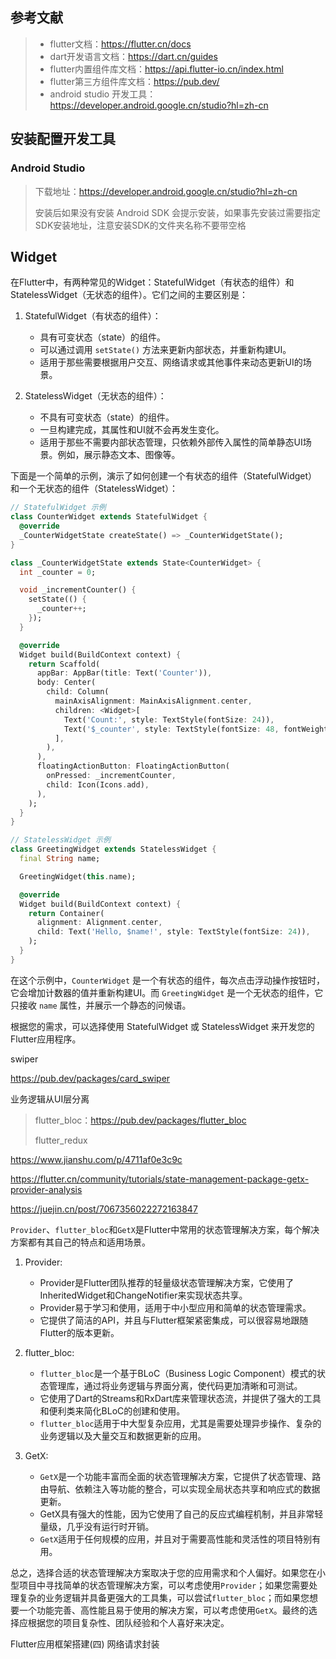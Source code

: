 ## 参考文献

> - flutter文档：https://flutter.cn/docs
> - dart开发语言文档：https://dart.cn/guides
> - flutter内置组件库文档：https://api.flutter-io.cn/index.html
> - flutter第三方组件库文档：https://pub.dev/
> - android studio 开发工具：https://developer.android.google.cn/studio?hl=zh-cn

## 安装配置开发工具

### Android Studio

> 下载地址：https://developer.android.google.cn/studio?hl=zh-cn
>
> 安装后如果没有安装 Android SDK 会提示安装，如果事先安装过需要指定SDK安装地址，注意安装SDK的文件夹名称不要带空格







## Widget

在Flutter中，有两种常见的Widget：StatefulWidget（有状态的组件）和StatelessWidget（无状态的组件）。它们之间的主要区别是：

1. StatefulWidget（有状态的组件）：
   - 具有可变状态（state）的组件。
   - 可以通过调用 `setState()` 方法来更新内部状态，并重新构建UI。
   - 适用于那些需要根据用户交互、网络请求或其他事件来动态更新UI的场景。

2. StatelessWidget（无状态的组件）：
   - 不具有可变状态（state）的组件。
   - 一旦构建完成，其属性和UI就不会再发生变化。
   - 适用于那些不需要内部状态管理，只依赖外部传入属性的简单静态UI场景。例如，展示静态文本、图像等。

下面是一个简单的示例，演示了如何创建一个有状态的组件（StatefulWidget）和一个无状态的组件（StatelessWidget）：

```dart
// StatefulWidget 示例
class CounterWidget extends StatefulWidget {
  @override
  _CounterWidgetState createState() => _CounterWidgetState();
}

class _CounterWidgetState extends State<CounterWidget> {
  int _counter = 0;

  void _incrementCounter() {
    setState(() {
      _counter++;
    });
  }

  @override
  Widget build(BuildContext context) {
    return Scaffold(
      appBar: AppBar(title: Text('Counter')),
      body: Center(
        child: Column(
          mainAxisAlignment: MainAxisAlignment.center,
          children: <Widget>[
            Text('Count:', style: TextStyle(fontSize: 24)),
            Text('$_counter', style: TextStyle(fontSize: 48, fontWeight: FontWeight.bold)),
          ],
        ),
      ),
      floatingActionButton: FloatingActionButton(
        onPressed: _incrementCounter,
        child: Icon(Icons.add),
      ),
    );
  }
}

// StatelessWidget 示例
class GreetingWidget extends StatelessWidget {
  final String name;

  GreetingWidget(this.name);

  @override
  Widget build(BuildContext context) {
    return Container(
      alignment: Alignment.center,
      child: Text('Hello, $name!', style: TextStyle(fontSize: 24)),
    );
  }
}
```

在这个示例中，`CounterWidget` 是一个有状态的组件，每次点击浮动操作按钮时，它会增加计数器的值并重新构建UI。而 `GreetingWidget` 是一个无状态的组件，它只接收 `name` 属性，并展示一个静态的问候语。

根据您的需求，可以选择使用 StatefulWidget 或 StatelessWidget 来开发您的Flutter应用程序。





swiper

https://pub.dev/packages/card_swiper



业务逻辑从UI层分离

> flutter_bloc：https://pub.dev/packages/flutter_bloc
>
> flutter_redux

https://www.jianshu.com/p/4711af0e3c9c

https://flutter.cn/community/tutorials/state-management-package-getx-provider-analysis

https://juejin.cn/post/7067356022272163847

`Provider`、`flutter_bloc`和`GetX`是Flutter中常用的状态管理解决方案，每个解决方案都有其自己的特点和适用场景。

1. Provider:
   - Provider是Flutter团队推荐的轻量级状态管理解决方案，它使用了InheritedWidget和ChangeNotifier来实现状态共享。
   - Provider易于学习和使用，适用于中小型应用和简单的状态管理需求。
   - 它提供了简洁的API，并且与Flutter框架紧密集成，可以很容易地跟随Flutter的版本更新。

2. flutter_bloc:
   - `flutter_bloc`是一个基于BLoC（Business Logic Component）模式的状态管理库，通过将业务逻辑与界面分离，使代码更加清晰和可测试。
   - 它使用了Dart的Streams和RxDart库来管理状态流，并提供了强大的工具和便利类来简化BLoC的创建和使用。
   - `flutter_bloc`适用于中大型复杂应用，尤其是需要处理异步操作、复杂的业务逻辑以及大量交互和数据更新的应用。

3. GetX:
   - `GetX`是一个功能丰富而全面的状态管理解决方案，它提供了状态管理、路由导航、依赖注入等功能的整合，可以实现全局状态共享和响应式的数据更新。
   - GetX具有强大的性能，因为它使用了自己的反应式编程机制，并且非常轻量级，几乎没有运行时开销。
   - `GetX`适用于任何规模的应用，并且对于需要高性能和灵活性的项目特别有用。

总之，选择合适的状态管理解决方案取决于您的应用需求和个人偏好。如果您在小型项目中寻找简单的状态管理解决方案，可以考虑使用`Provider`；如果您需要处理复杂的业务逻辑并具备更强大的工具集，可以尝试`flutter_bloc`；而如果您想要一个功能完善、高性能且易于使用的解决方案，可以考虑使用`GetX`。最终的选择应根据您的项目复杂性、团队经验和个人喜好来决定。





Flutter应用框架搭建(四) 网络请求封装

